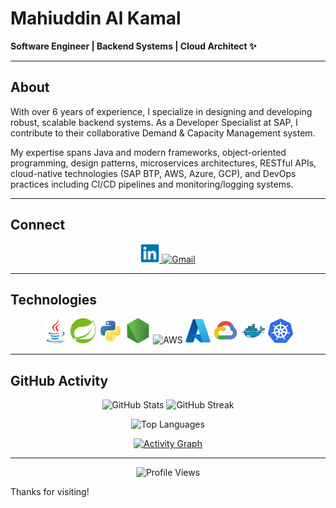 # Mahiuddin Al Kamal

**Software Engineer | Backend Systems | Cloud Architect ✨**

<hr style="border-color: rgba(0, 0, 0, 0.1);">


## About

With over 6 years of experience, I specialize in designing and developing robust, scalable backend systems. As a Developer Specialist at SAP, I contribute to their collaborative Demand & Capacity Management system.

My expertise spans Java and modern frameworks, object-oriented programming, design patterns, microservices architectures, RESTful APIs, cloud-native technologies (SAP BTP, AWS, Azure, GCP), and DevOps practices including CI/CD pipelines and monitoring/logging systems.


<hr style="border-color: rgba(0, 0, 0, 0.1);">


## Connect

<p align="center">
  <a href="https://www.linkedin.com/in/mahiuddinalkamal/" target="_blank">
    <img src="https://raw.githubusercontent.com/devicons/devicon/master/icons/linkedin/linkedin-original.svg" width="30" height="30" alt="LinkedIn"/>
  </a>
  <a href="mailto:mahiuddinalkamal@gmail.com">
    <img src="https://raw.githubusercontent.com/simple-icons/simple-icons/develop/icons/gmail.svg" width="30" height="30" alt="Gmail"/>
  </a>
</p>


<hr style="border-color: rgba(0, 0, 0, 0.1);">


## Technologies

<p align="center">
  <img src="https://raw.githubusercontent.com/devicons/devicon/master/icons/java/java-original.svg" width="40" height="40" alt="Java"/>
  <img src="https://raw.githubusercontent.com/devicons/devicon/master/icons/spring/spring-original.svg" width="40" height="40" alt="Spring"/>
  <img src="https://raw.githubusercontent.com/devicons/devicon/master/icons/python/python-original.svg" width="40" height="40" alt="Python"/>
  <img src="https://raw.githubusercontent.com/devicons/devicon/master/icons/nodejs/nodejs-original.svg" width="40" height="40" alt="Node.js"/>
  <img src="https://icongr.am/devicon/amazonwebservices-original.svg" width="40" height="40" alt="AWS"/>
  <img src="https://raw.githubusercontent.com/devicons/devicon/master/icons/azure/azure-original.svg" width="40" height="40" alt="Azure"/>
  <img src="https://raw.githubusercontent.com/devicons/devicon/master/icons/googlecloud/googlecloud-original.svg" width="40" height="40" alt="GCP"/>
  <img src="https://raw.githubusercontent.com/devicons/devicon/master/icons/docker/docker-original.svg" width="40" height="40" alt="Docker"/>
  <img src="https://raw.githubusercontent.com/devicons/devicon/master/icons/kubernetes/kubernetes-plain.svg" width="40" height="40" alt="Kubernetes"/>
</p>


<hr style="border-color: rgba(0, 0, 0, 0.1);">


## GitHub Activity

<p align="center">
  <img src="https://github-readme-stats.vercel.app/api?username=mahiuddinalkamal&theme=vue&hide_border=true&include_all_commits=false&count_private=false&show_icons=true" alt="GitHub Stats" width="49%" />
  <img src="https://github-readme-streak-stats.herokuapp.com/?user=mahiuddinalkamal&theme=vue&hide_border=true&background=00000000&stroke=424242&ring=424242&fire=424242&currStreakLabel=424242" alt="GitHub Streak" width="49%" />
</p>

<p align="center">
  <img src="https://github-readme-stats.vercel.app/api/top-langs/?username=mahiuddinalkamal&theme=vue&hide_border=true&include_all_commits=false&count_private=false&layout=compact&title_color=212121&text_color=424242" alt="Top Languages" width="50%" />
</p>

<p align="center">
  <a href="https://github.com/mahiuddinalkamal/github-readme-activity-graph">
    <img src="https://github-readme-activity-graph.vercel.app/graph?username=mahiuddinalkamal&bg_color=00000000&color=A0A0A0&line=A0A0A0&point=A0A0A0&hide_border=true" alt="Activity Graph" width="95%" />
  </a>
</p>


<hr style="border-color: rgba(0, 0, 0, 0.1);">


<p align="center">
  <img src="https://komarev.com/ghpvc/?username=mahiuddinalkamal&style=for-the-badge&color=424242" alt="Profile Views" />
</p>

<p>Thanks for visiting!</p>